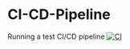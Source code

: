 # CI-CD-Pipeline
Running a test CI/CD pipeline
[![CI](https://github.com/tundeiness/CI-CD-Pipeline/actions/workflows/main.yml/badge.svg)](https://github.com/tundeiness/CI-CD-Pipeline/actions/workflows/main.yml)
